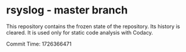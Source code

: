 # rsyslog - master branch

This repository contains the frozen state of the repository.
Its history is cleared. It is used only for static code
analysis with Codacy.

Commit Time: 1726366471